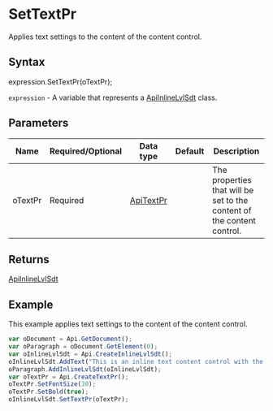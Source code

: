 # SetTextPr

Applies text settings to the content of the content control.

## Syntax

expression.SetTextPr(oTextPr);

`expression` - A variable that represents a [ApiInlineLvlSdt](../ApiInlineLvlSdt.md) class.

## Parameters

| **Name** | **Required/Optional** | **Data type** | **Default** | **Description** |
| ------------- | ------------- | ------------- | ------------- | ------------- |
| oTextPr | Required | [ApiTextPr](../../ApiTextPr/ApiTextPr.md) |  | The properties that will be set to the content of the content control. |

## Returns

[ApiInlineLvlSdt](../../ApiInlineLvlSdt/ApiInlineLvlSdt.md)

## Example

This example applies text settings to the content of the content control.

```javascript
var oDocument = Api.GetDocument();
var oParagraph = oDocument.GetElement(0);
var oInlineLvlSdt = Api.CreateInlineLvlSdt();
oInlineLvlSdt.AddText("This is an inline text content control with the font size set to 30 and the font weight set to bold.");
oParagraph.AddInlineLvlSdt(oInlineLvlSdt);
var oTextPr = Api.CreateTextPr();
oTextPr.SetFontSize(30);
oTextPr.SetBold(true);
oInlineLvlSdt.SetTextPr(oTextPr);
```
